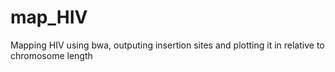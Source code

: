 # map_HIV
Mapping HIV using bwa, outputing insertion sites and plotting it in relative to chromosome length
